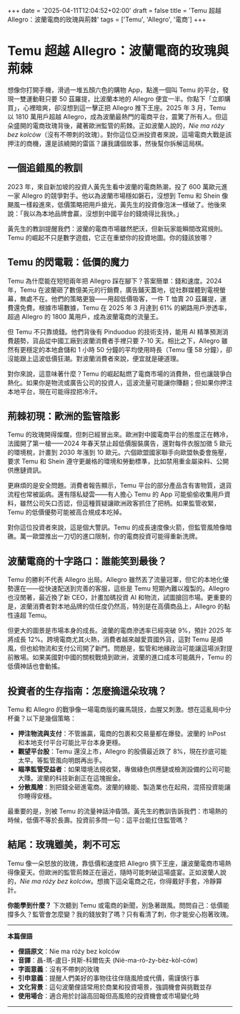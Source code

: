+++
date = '2025-04-11T12:04:52+02:00'
draft = false
title = 'Temu 超越 Allegro：波蘭電商的玫瑰與荊棘'
tags = ['Temu', 'Allegro', '電商']
+++

# Temu 超越 Allegro：波蘭電商的玫瑰與荊棘

想像你打開手機，滑過一堆五顏六色的購物 App，點進一個叫 Temu 的平台，發現一雙運動鞋只要 50 茲羅提，比波蘭本地的 Allegro 便宜一半。你點下「立即購買」，心裡暗爽，卻沒想到這一擊正把 Allegro 推下王座。2025 年 3 月，Temu 以 1810 萬用戶超越 Allegro，成為波蘭最熱門的電商平台，震驚了所有人。但這朵盛開的電商玫瑰背後，藏著歐洲監管的荊棘。正如波蘭人說的，*Nie ma róży bez kolców*（沒有不帶刺的玫瑰）。對你這位亞洲投資者來說，這場電商大戰是該押注的商機，還是該繞開的雷區？讓我講個故事，然後幫你拆解這局棋。

## 一個追錯風的教訓

2023 年，來自新加坡的投資人黃先生看中波蘭的電商熱潮，投了 600 萬歐元進一家 Allegro 的競爭對手。他以為波蘭市場穩如磐石，沒想到 Temu 和 Shein 像颶風一樣殺進來，低價策略把用戶搶光，黃先生的投資像泡沫一樣破了。他後來說：「我以為本地品牌會贏，沒想到中國平台的錢燒得比我快。」

黃先生的教訓提醒我們：波蘭的電商市場雖然肥沃，但新玩家能瞬間改寫規則。Temu 的崛起不只是數字遊戲，它正在重塑你的投資地圖。你的錢該放哪？

## Temu 的閃電戰：低價的魔力

Temu 為什麼能在短短兩年把 Allegro 踩在腳下？答案簡單：錢和速度。2024 年，Temu 在波蘭砸了數億美元的行銷費，廣告鋪天蓋地，從社群媒體到電視螢幕，無處不在。他們的策略更狠——用超低價吸客，一件 T 恤賣 20 茲羅提，運費還免費。根據市場數據，Temu 在 2025 年 3 月達到 61% 的網路用戶滲透率，超過 Allegro 的 1800 萬用戶，成為波蘭電商的流量王。

但 Temu 不只靠燒錢。他們背後有 Pinduoduo 的技術支持，能用 AI 精準預測消費趨勢，貨品從中國工廠到波蘭消費者手裡只要 7-10 天。相比之下，Allegro 雖然有更穩定的本地倉儲和 1 小時 50 分鐘的平均使用時長（Temu 僅 58 分鐘），卻沒能跟上這波低價狂潮。對波蘭消費者來說，便宜就是硬道理。

對你來說，這意味著什麼？Temu 的崛起點燃了電商市場的消費熱，但也讓競爭白熱化。如果你是物流或廣告公司的投資人，這波流量可能讓你賺翻；但如果你押注本地平台，現在可能得捏把冷汗。

## 荊棘初現：歐洲的監管陰影

Temu 的玫瑰開得燦爛，但刺已經冒出來。歐洲對中國電商平台的態度正在轉冷，法國開了第一槍——2024 年春天禁止超低價服裝廣告，還對每件衣服加徵 5 歐元的環境稅，計畫到 2030 年漲到 10 歐元。六個歐盟國家聯手向歐盟執委會施壓，要求 Temu 和 Shein 遵守更嚴格的環境和勞動標準，比如禁用重金屬染料、公開供應鏈資訊。

更麻煩的是安全問題。消費者報告顯示，Temu 平台的部分產品含有害物質，退貨流程也常被詬病。還有隱私疑雲——有人擔心 Temu 的 App 可能偷偷收集用戶資料，雖然公司矢口否認，但這種質疑讓歐洲政客抓住了把柄。如果監管收緊，Temu 的低價優勢可能被高合規成本吃掉。

對你這位投資者來說，這是個大警訊。Temu 的成長速度像火箭，但監管風險像暗礁。萬一歐盟推出一刀切的進口限制，你的電商投資可能得重新洗牌。

## 波蘭電商的十字路口：誰能笑到最後？

Temu 的勝利不代表 Allegro 出局。Allegro 雖然丟了流量冠軍，但它的本地化優勢還在——從快速配送到完善的客服，這些是 Temu 短期內難以複製的。Allegro 也沒閒著，最近換了新 CEO，計畫加碼投資 AI 和物流，試圖搶回市場。更重要的是，波蘭消費者對本地品牌的信任度仍然高，特別是在高價商品上，Allegro 的黏性遠超 Temu。

但更大的圖景是市場本身的成長。波蘭的電商滲透率已經突破 9%，預計 2025 年將成長 12%。跨境電商尤其火熱，消費者越來越愛買國外貨，這對 Temu 是順風，但也給物流和支付公司開了新門。問題是，監管和地緣政治可能讓這場派對提前散場。如果美國對中國的關稅戰燒到歐洲，波蘭的進口成本可能飆升，Temu 的低價神話也會動搖。

## 投資者的生存指南：怎麼摘這朵玫瑰？

Temu 和 Allegro 的戰爭像一場電商版的羅馬競技，血腥又刺激。想在這亂局中分杯羹？以下是幾個策略：

- **押注物流與支付**：不管誰贏，電商的包裹和交易量都在爆發。波蘭的 InPost 和本地支付平台可能比平台本身更穩。
- **觀望平台股**：Temu 還沒上市，Allegro 的股價最近跌了 8%，現在抄底可能太早。等監管風向明朗再出手。
- **瞄準監管受益者**：如果環境法規收緊，專做綠色供應鏈或檢測設備的公司可能大賺。波蘭的科技新創正在這塊掘金。
- **分散風險**：別把錢全砸進電商。波蘭的綠能、製造業也在起飛，混搭投資能讓你睡得安穩。

最重要的是，別被 Temu 的流量神話沖昏頭。黃先生的教訓告訴我們：市場熱的時候，低價不等於長壽。投資前多問一句：這平台能扛住監管嗎？

## 結尾：玫瑰雖美，刺不可忘

Temu 像一朵怒放的玫瑰，靠低價和速度把 Allegro 擠下王座，讓波蘭電商市場熱得像夏天。但歐洲的監管荊棘正在逼近，隨時可能刺破這場盛宴。正如波蘭人說的，*Nie ma róży bez kolców*。想摘下這朵電商之花，你得戴好手套，冷靜算計。

**你能學到什麼？** 下次聽到 Temu 或電商的新聞，別急著跟風。問問自己：低價能撐多久？監管會怎麼變？我的錢放對了嗎？只有看清了刺，你才能安心抱著玫瑰。

---

**本篇俚語**

- **俚語原文**：Nie ma róży bez kolców  
- **音譯**：聶-瑪-盧日-貝斯-科爾佐夫 (Niè-ma-rò-ży-bèz-kòl-ców)  
- **字面意義**：沒有不帶刺的玫瑰  
- **引申意義**：提醒人們美好的事物往往伴隨風險或代價，需謹慎行事  
- **文化背景**：這句波蘭俚語常用於商業和投資場景，強調機會與挑戰並存  
- **使用場合**：適合用於討論高回報但高風險的投資機會或市場變化時  

---
